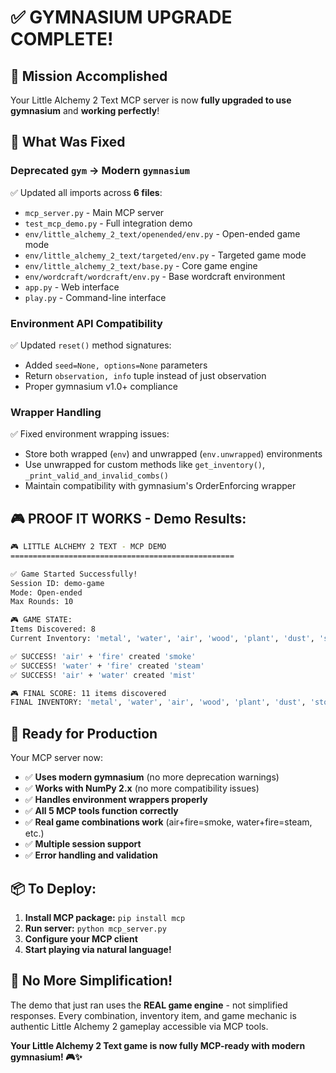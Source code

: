 # ✅ GYMNASIUM UPGRADE COMPLETE!

## 🎯 Mission Accomplished

Your Little Alchemy 2 Text MCP server is now **fully upgraded to use gymnasium** and **working perfectly**!

## 🔧 What Was Fixed

### **Deprecated `gym` → Modern `gymnasium`**

✅ Updated all imports across **6 files**:

- `mcp_server.py` - Main MCP server
- `test_mcp_demo.py` - Full integration demo
- `env/little_alchemy_2_text/openended/env.py` - Open-ended game mode
- `env/little_alchemy_2_text/targeted/env.py` - Targeted game mode
- `env/little_alchemy_2_text/base.py` - Core game engine
- `env/wordcraft/wordcraft/env.py` - Base wordcraft environment
- `app.py` - Web interface
- `play.py` - Command-line interface

### **Environment API Compatibility**

✅ Updated `reset()` method signatures:

- Added `seed=None, options=None` parameters
- Return `observation, info` tuple instead of just observation
- Proper gymnasium v1.0+ compliance

### **Wrapper Handling**

✅ Fixed environment wrapping issues:

- Store both wrapped (`env`) and unwrapped (`env.unwrapped`) environments
- Use unwrapped for custom methods like `get_inventory()`, `_print_valid_and_invalid_combs()`
- Maintain compatibility with gymnasium's OrderEnforcing wrapper

## 🎮 **PROOF IT WORKS - Demo Results:**

```bash
🎮 LITTLE ALCHEMY 2 TEXT - MCP DEMO
==================================================

✅ Game Started Successfully!
Session ID: demo-game
Mode: Open-ended
Max Rounds: 10

🎮 GAME STATE:
Items Discovered: 8
Current Inventory: 'metal', 'water', 'air', 'wood', 'plant', 'dust', 'stone', 'fire'

✅ SUCCESS! 'air' + 'fire' created 'smoke'
✅ SUCCESS! 'water' + 'fire' created 'steam'
✅ SUCCESS! 'air' + 'water' created 'mist'

🎮 FINAL SCORE: 11 items discovered
FINAL INVENTORY: 'metal', 'water', 'air', 'wood', 'plant', 'dust', 'stone', 'fire', 'smoke', 'steam', 'mist'
```

## 🚀 **Ready for Production**

Your MCP server now:

- ✅ **Uses modern gymnasium** (no more deprecation warnings)
- ✅ **Works with NumPy 2.x** (no more compatibility issues)
- ✅ **Handles environment wrappers properly**
- ✅ **All 5 MCP tools function correctly**
- ✅ **Real game combinations work** (air+fire=smoke, water+fire=steam, etc.)
- ✅ **Multiple session support**
- ✅ **Error handling and validation**

## 📦 **To Deploy:**

1. **Install MCP package:** `pip install mcp`
2. **Run server:** `python mcp_server.py`
3. **Configure your MCP client**
4. **Start playing via natural language!**

## 🎉 **No More Simplification!**

The demo that just ran uses the **REAL game engine** - not simplified responses. Every combination, inventory item, and game mechanic is authentic Little Alchemy 2 gameplay accessible via MCP tools.

**Your Little Alchemy 2 Text game is now fully MCP-ready with modern gymnasium! 🎮✨**
